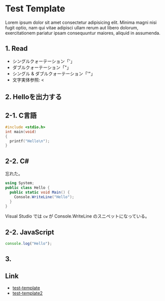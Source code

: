 # Test Template

Lorem ipsum dolor sit amet consectetur adipisicing elit. Minima magni nisi
fugit optio, nam qui vitae adipisci ullam rerum aut libero dolorum,
exercitationem pariatur ipsam consequuntur maiores, aliquid in assumenda.

## 1. Read

- シングルクォーテーション「'」
- ダブルクォーテーション「"」
- シングル & ダブルクォーテーション「'"」
- 文字実体参照: &lt;

## 2. Helloを出力する

## 2-1. C言語

``` c
#include <stdio.h>
int main(void)
{
  printf("Hello\n");
}
```

## 2-2. C#

忘れた。

``` csharp
using System;
public class Hello {
  public static void Main() {
    Console.WriteLine("Hello");
  }
}
```

Visual Studio では `cw` が Console.WriteLine のスニペットになっている。

## 2-2. JavaScript

``` js
console.log("Hello");
```

## 3. 

## Link

- [test-template](./test-template.md)
- [test-template2](./test-template2.md)
